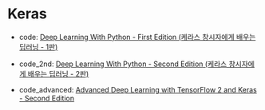 # Keras

- code: [Deep Learning With Python - First Edition (케라스 창시자에게 배우는 딥러닝 - 1판)](https://www.gilbut.co.kr/book/view?bookcode=BN002235)

- code_2nd: [Deep Learning With Python - Second Edition (케라스 창시자에게 배우는 딥러닝 - 2판)](https://www.gilbut.co.kr/book/view?bookcode=BN003496)

- code_advanced: [Advanced Deep Learning with TensorFlow 2 and Keras - Second Edition](https://www.packtpub.com/product/advanced-deep-learning-with-tensorflow-2-and-keras-second-edition/9781838821654)
